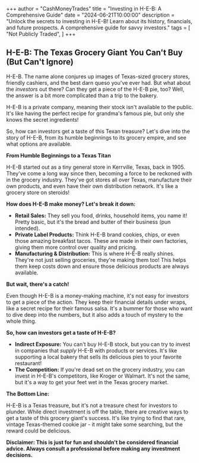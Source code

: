 +++
author = "CashMoneyTrades"
title = "Investing in H-E-B: A Comprehensive Guide"
date = "2024-06-21T10:00:00"
description = "Unlock the secrets to investing in H-E-B! Learn about its history, financials, and future prospects. A comprehensive guide for savvy investors."
tags = [
    "Not Publicly Traded",
]
+++
        


## H-E-B: The Texas Grocery Giant You Can't Buy (But Can't Ignore) 

H-E-B. The name alone conjures up images of Texas-sized grocery stores, friendly cashiers, and the best darn queso you've ever had. But what about the *investors* out there? Can they get a piece of the H-E-B pie, too? Well, the answer is a bit more complicated than a trip to the bakery.

H-E-B is a private company, meaning their stock isn't available to the public. It's like having the perfect recipe for grandma's famous pie, but only she knows the secret ingredients! 

So, how can investors get a taste of this Texan treasure? Let's dive into the story of H-E-B, from its humble beginnings to its grocery empire, and see what options are available. 

**From Humble Beginnings to a Texas Titan**

H-E-B started out as a tiny general store in Kerrville, Texas, back in 1905. They've come a long way since then, becoming a force to be reckoned with in the grocery industry. They've got stores all over Texas, manufacture their own products, and even have their own distribution network. It's like a grocery store on steroids!

**How does H-E-B make money? Let's break it down:**

* **Retail Sales:** They sell you food, drinks, household items, you name it! Pretty basic, but it's the bread and butter of their business (pun intended).
* **Private Label Products:** Think H-E-B brand cookies, chips, or even those amazing breakfast tacos. These are made in their own factories, giving them more control over quality and pricing.  
* **Manufacturing & Distribution:** This is where H-E-B really shines. They're not just selling groceries, they're making them too! This helps them keep costs down and ensure those delicious products are always available.

**But wait, there's a catch!**

Even though H-E-B is a money-making machine, it's not easy for investors to get a piece of the action. They keep their financial details under wraps, like a secret recipe for their famous salsa. It's a bummer for those who want to dive deep into the numbers, but it also adds a touch of mystery to the whole thing.

**So, how can investors get a taste of H-E-B?**

* **Indirect Exposure:** You can't buy H-E-B stock, but you can try to invest in companies that *supply* H-E-B with products or services. It's like supporting a local bakery that sells its delicious pies to your favorite restaurant!
* **The Competition:** If you're dead set on the grocery industry, you can invest in H-E-B's competitors, like Kroger or Walmart. It's not the same, but it's a way to get your feet wet in the Texas grocery market.

**The Bottom Line:**

H-E-B is a Texas treasure, but it's not a treasure chest for investors to plunder. While direct investment is off the table, there are creative ways to get a taste of this grocery giant's success. It's like trying to find that rare, vintage Texas-themed cookie jar - it might take some searching, but the reward could be delicious.  

**Disclaimer: This is just for fun and shouldn't be considered financial advice. Always consult a professional before making any investment decisions.** 

        